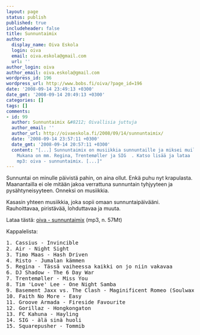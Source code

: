 ```yaml
---
layout: page
status: publish
published: true
includeheader: false
title: Sunnuntaimix
author:
  display_name: Oiva Eskola
  login: oiva
  email: oiva.eskola@gmail.com
  url: ''
author_login: oiva
author_email: oiva.eskola@gmail.com
wordpress_id: 196
wordpress_url: http://www.bobs.fi/oiva/?page_id=196
date: '2008-09-14 23:49:13 +0300'
date_gmt: '2008-09-14 20:49:13 +0300'
categories: []
tags: []
comments:
- id: 99
  author: Sunnuntaimix &#8212; Oivallisia juttuja
  author_email: ''
  author_url: http://oivaeskola.fi/2008/09/14/sunnuntaimix/
  date: '2008-09-14 23:57:11 +0300'
  date_gmt: '2008-09-14 20:57:11 +0300'
  content: "[...] Sunnuntaimix on musiikkia sunnuntaille ja miksei muillekin päiville.
    Mukana on mm. Regina, Trentemøller ja SIG  . Katso lisää ja lataa
    mp3: oiva - sunnuntaimix. [...]"
---
```

<p>Sunnuntai on minulle päivistä pahin, on aina ollut. Enkä puhu nyt krapulasta. Maanantailla ei ole mitään jakoa verrattuna sunnuntain tyhjyyteen ja pysähtyneisyyteen. Onneksi on musiikkia.</p>
<p>Kasasin yhteen musiikkia, joka sopii omaan sunnuntaipäivääni. Rauhoittavaa, piristävää, lohduttavaa ja muuta.</p>
<p>Lataa tästä: <a href="http://www.bobs.fi/oiva-sunnuntaimix.mp3">oiva - sunnuntaimix</a> (mp3, n. 57Mt)</p>
<p>Kappalelista:</p>
<pre>1. Cassius - Invincible
2. Air - Night Sight
3. Timo Maas - Hash Driven
4. Risto - Jumalan kämmen
5. Regina - Tässä vaiheessa kaikki on jo niin vakavaa
6. DJ Shadow - The 6 Day War
7. Trentemøller - Miss You
8. Tim 'Love' Lee - One Night Samba
9. Basement Jaxx vs. The Clash - Maginificent Romeo (Soulwax remix)
10. Faith No More - Easy
11. Groove Armada - Fireside Favourite
12. Gorillaz - Hongkongaton
13. FC Kahuna - Hayling
14. SIG - älä sinä huoli
15. Squarepusher - Tommib</pre>
